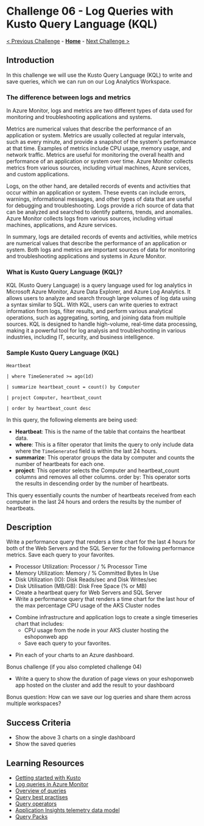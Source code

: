 # Challenge 06 - Log Queries with Kusto Query Language (KQL)

[< Previous Challenge](./Challenge-05.md) - **[Home](../README.md)** - [Next Challenge >](./Challenge-07.md)

## Introduction

In this challenge we will use the Kusto Query Language (KQL) to write and save queries, which we can run on our Log Analytics Workspace.

### The difference between logs and metrics
In Azure Monitor, logs and metrics are two different types of data used for monitoring and troubleshooting applications and systems.

Metrics are numerical values that describe the performance of an application or system. Metrics are usually collected at regular intervals, such as every minute, and provide a snapshot of the system's performance at that time. Examples of metrics include CPU usage, memory usage, and network traffic. Metrics are useful for monitoring the overall health and performance of an application or system over time. Azure Monitor collects metrics from various sources, including virtual machines, Azure services, and custom applications.

Logs, on the other hand, are detailed records of events and activities that occur within an application or system. These events can include errors, warnings, informational messages, and other types of data that are useful for debugging and troubleshooting. Logs provide a rich source of data that can be analyzed and searched to identify patterns, trends, and anomalies. Azure Monitor collects logs from various sources, including virtual machines, applications, and Azure services.

In summary, logs are detailed records of events and activities, while metrics are numerical values that describe the performance of an application or system. Both logs and metrics are important sources of data for monitoring and troubleshooting applications and systems in Azure Monitor.

### What is Kusto Query Language (KQL)?
KQL (Kusto Query Language) is a query language used for log analytics in Microsoft Azure Monitor, Azure Data Explorer, and Azure Log Analytics. It allows users to analyze and search through large volumes of log data using a syntax similar to SQL. With KQL, users can write queries to extract information from logs, filter results, and perform various analytical operations, such as aggregating, sorting, and joining data from multiple sources. KQL is designed to handle high-volume, real-time data processing, making it a powerful tool for log analysis and troubleshooting in various industries, including IT, security, and business intelligence.

### Sample Kusto Query Language (KQL)

```
Heartbeat

| where TimeGenerated >= ago(1d)

| summarize heartbeat_count = count() by Computer

| project Computer, heartbeat_count

| order by heartbeat_count desc
```
In this query, the following elements are being used:

* **Heartbeat**: This is the name of the table that contains the heartbeat data.
* **where**: This is a filter operator that limits the query to only include data where the `TimeGenerated` field is within the last 24 hours.
* **summarize**: This operator groups the data by computer and counts the number of heartbeats for each one.
* **project**: This operator selects the Computer and heartbeat_count columns and removes all other columns.
order by: This operator sorts the results in descending order by the number of heartbeats.

This query essentially counts the number of heartbeats received from each computer in the last 24 hours and orders the results by the number of heartbeats.

## Description

Write a performance query that renders a time chart for the last 4 hours for both of the Web Servers and the SQL Server for the following performance metrics. Save each query to your favorites.
* Processor Utilization: Processor / % Processor Time
* Memory Utilization: Memory / % Committed Bytes In Use
* Disk Utilization (IO): Disk Reads/sec and Disk Writes/sec
* Disk Utilisation (MB/GB): Disk Free Space (% or MB)
* Create a heartbeat query for Web Servers and SQL Server
* Write a performance query that renders a time chart for the last hour of the max percentage CPU usage of the AKS Cluster nodes
- Combine infrastructure and application logs to create a single timeseries chart that includes:
  - CPU usage from the node in your AKS cluster hosting the eshoponweb app
  - Save each query to your favorites.
* Pin each of your charts to an Azure dashboard.

Bonus challenge (if you also completed challenge 04)
  - Write a query to show the duration of page views on your eshoponweb app hosted on the cluster and add the result to your dashboard

Bonus question:
How can we save our log queries and share them across multiple workspaces?

## Success Criteria
- Show the above 3 charts on a single dashboard
- Show the saved queries

## Learning Resources
* [Getting started with Kusto](https://learn.microsoft.com/en-us/azure/data-explorer/kusto/query/)
* [Log queries in Azure Monitor](https://learn.microsoft.com/en-us/azure/azure-monitor/logs/log-query-overview/)
* [Overview of queries](https://learn.microsoft.com/en-us/azure/data-explorer/kusto/query/)
* [Query best practises](https://learn.microsoft.com/en-us/azure/data-explorer/kusto/query/best-practices/)
* [Query operators](https://learn.microsoft.com/en-us/azure/data-explorer/kusto/query/queries/)
* [Application Insights telemetry data model](https://learn.microsoft.com/en-us/azure/azure-monitor/app/data-model-complete)
* [Query Packs](https://learn.microsoft.com/en-us/azure/azure-monitor/logs/query-packs)
